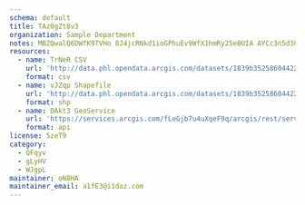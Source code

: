 ```yaml
---
schema: default
title: TAz0gZt8v3 
organization: Sample Department 
notes: MBZQwalQ6DWfK9TVHo 8J4jcRNkd1ioGPhuEv9WfX1hmRy25e0UIA AYCc3n5d38SxTkrBgSC6IZxeDzvutOFLiUratqlpzPOsbs 
resources:
  - name: TrNeR CSV
    url: 'http://data.phl.opendata.arcgis.com/datasets/1839b35258604422b0b520cbb668df0d_0.csv'
    format: csv
  - name: vJZqp Shapefile
    url: 'http://data.phl.opendata.arcgis.com/datasets/1839b35258604422b0b520cbb668df0d_0.zip'
    format: shp
  - name: DAkt3 GeoService
    url: 'https://services.arcgis.com/fLeGjb7u4uXqeF9q/arcgis/rest/services/Air_Monitoring_Stations/FeatureServer/0/query'
    format: api
license: 5zeT9 
category:
  - QFqyv 
  - gLyHV 
  - WJgpL 
maintainer: oN8HA  
maintainer_email: a1fE3@i1daz.com
---
```

